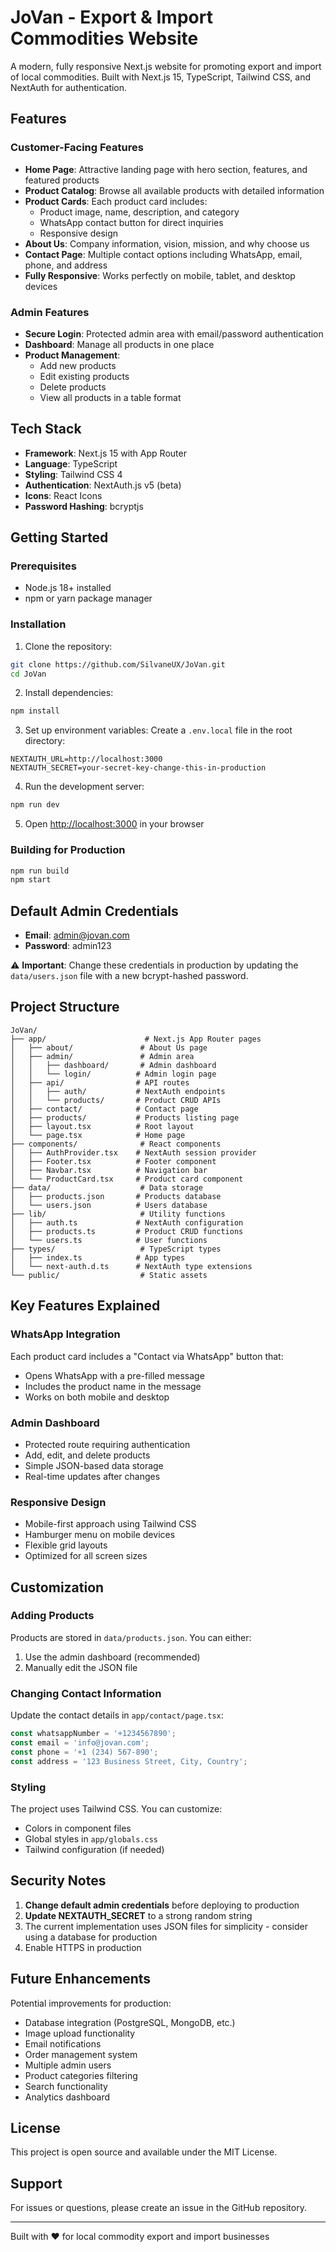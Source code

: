 # JoVan - Export & Import Commodities Website

A modern, fully responsive Next.js website for promoting export and import of local commodities. Built with Next.js 15, TypeScript, Tailwind CSS, and NextAuth for authentication.

## Features

### Customer-Facing Features
- **Home Page**: Attractive landing page with hero section, features, and featured products
- **Product Catalog**: Browse all available products with detailed information
- **Product Cards**: Each product card includes:
  - Product image, name, description, and category
  - WhatsApp contact button for direct inquiries
  - Responsive design
- **About Us**: Company information, vision, mission, and why choose us
- **Contact Page**: Multiple contact options including WhatsApp, email, phone, and address
- **Fully Responsive**: Works perfectly on mobile, tablet, and desktop devices

### Admin Features
- **Secure Login**: Protected admin area with email/password authentication
- **Dashboard**: Manage all products in one place
- **Product Management**:
  - Add new products
  - Edit existing products
  - Delete products
  - View all products in a table format

## Tech Stack

- **Framework**: Next.js 15 with App Router
- **Language**: TypeScript
- **Styling**: Tailwind CSS 4
- **Authentication**: NextAuth.js v5 (beta)
- **Icons**: React Icons
- **Password Hashing**: bcryptjs

## Getting Started

### Prerequisites

- Node.js 18+ installed
- npm or yarn package manager

### Installation

1. Clone the repository:
```bash
git clone https://github.com/SilvaneUX/JoVan.git
cd JoVan
```

2. Install dependencies:
```bash
npm install
```

3. Set up environment variables:
Create a `.env.local` file in the root directory:
```env
NEXTAUTH_URL=http://localhost:3000
NEXTAUTH_SECRET=your-secret-key-change-this-in-production
```

4. Run the development server:
```bash
npm run dev
```

5. Open [http://localhost:3000](http://localhost:3000) in your browser

### Building for Production

```bash
npm run build
npm start
```

## Default Admin Credentials

- **Email**: admin@jovan.com
- **Password**: admin123

⚠️ **Important**: Change these credentials in production by updating the `data/users.json` file with a new bcrypt-hashed password.

## Project Structure

```
JoVan/
├── app/                      # Next.js App Router pages
│   ├── about/               # About Us page
│   ├── admin/               # Admin area
│   │   ├── dashboard/       # Admin dashboard
│   │   └── login/          # Admin login page
│   ├── api/                # API routes
│   │   ├── auth/           # NextAuth endpoints
│   │   └── products/       # Product CRUD APIs
│   ├── contact/            # Contact page
│   ├── products/           # Products listing page
│   ├── layout.tsx          # Root layout
│   └── page.tsx            # Home page
├── components/              # React components
│   ├── AuthProvider.tsx    # NextAuth session provider
│   ├── Footer.tsx          # Footer component
│   ├── Navbar.tsx          # Navigation bar
│   └── ProductCard.tsx     # Product card component
├── data/                    # Data storage
│   ├── products.json       # Products database
│   └── users.json          # Users database
├── lib/                     # Utility functions
│   ├── auth.ts             # NextAuth configuration
│   ├── products.ts         # Product CRUD functions
│   └── users.ts            # User functions
├── types/                   # TypeScript types
│   ├── index.ts            # App types
│   └── next-auth.d.ts      # NextAuth type extensions
└── public/                  # Static assets
```

## Key Features Explained

### WhatsApp Integration
Each product card includes a "Contact via WhatsApp" button that:
- Opens WhatsApp with a pre-filled message
- Includes the product name in the message
- Works on both mobile and desktop

### Admin Dashboard
- Protected route requiring authentication
- Add, edit, and delete products
- Simple JSON-based data storage
- Real-time updates after changes

### Responsive Design
- Mobile-first approach using Tailwind CSS
- Hamburger menu on mobile devices
- Flexible grid layouts
- Optimized for all screen sizes

## Customization

### Adding Products
Products are stored in `data/products.json`. You can either:
1. Use the admin dashboard (recommended)
2. Manually edit the JSON file

### Changing Contact Information
Update the contact details in `app/contact/page.tsx`:
```typescript
const whatsappNumber = '+1234567890';
const email = 'info@jovan.com';
const phone = '+1 (234) 567-890';
const address = '123 Business Street, City, Country';
```

### Styling
The project uses Tailwind CSS. You can customize:
- Colors in component files
- Global styles in `app/globals.css`
- Tailwind configuration (if needed)

## Security Notes

1. **Change default admin credentials** before deploying to production
2. **Update NEXTAUTH_SECRET** to a strong random string
3. The current implementation uses JSON files for simplicity - consider using a database for production
4. Enable HTTPS in production

## Future Enhancements

Potential improvements for production:
- Database integration (PostgreSQL, MongoDB, etc.)
- Image upload functionality
- Email notifications
- Order management system
- Multiple admin users
- Product categories filtering
- Search functionality
- Analytics dashboard

## License

This project is open source and available under the MIT License.

## Support

For issues or questions, please create an issue in the GitHub repository.

---

Built with ❤️ for local commodity export and import businesses
